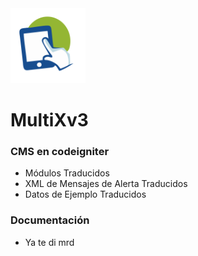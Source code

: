 <img src="512x512.png" width="120">

# MultiXv3

### CMS en codeigniter

- Módulos Traducidos
- XML de Mensajes de Alerta Traducidos
- Datos de Ejemplo Traducidos

### Documentación

* Ya te di mrd
